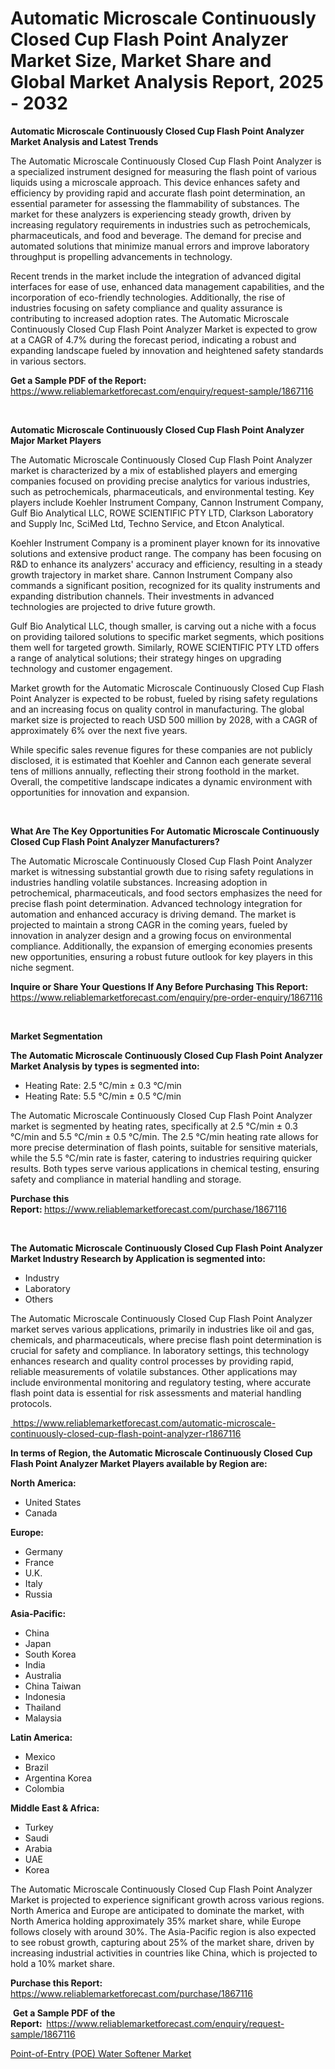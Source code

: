 <p><h1>Automatic Microscale Continuously Closed Cup Flash Point Analyzer Market Size, Market Share and Global Market Analysis Report, 2025 - 2032</h1></p><p><strong>Automatic Microscale Continuously Closed Cup Flash Point Analyzer Market Analysis and Latest Trends</strong></p>
<p><p>The Automatic Microscale Continuously Closed Cup Flash Point Analyzer is a specialized instrument designed for measuring the flash point of various liquids using a microscale approach. This device enhances safety and efficiency by providing rapid and accurate flash point determination, an essential parameter for assessing the flammability of substances. The market for these analyzers is experiencing steady growth, driven by increasing regulatory requirements in industries such as petrochemicals, pharmaceuticals, and food and beverage. The demand for precise and automated solutions that minimize manual errors and improve laboratory throughput is propelling advancements in technology.</p><p>Recent trends in the market include the integration of advanced digital interfaces for ease of use, enhanced data management capabilities, and the incorporation of eco-friendly technologies. Additionally, the rise of industries focusing on safety compliance and quality assurance is contributing to increased adoption rates. The Automatic Microscale Continuously Closed Cup Flash Point Analyzer Market is expected to grow at a CAGR of 4.7% during the forecast period, indicating a robust and expanding landscape fueled by innovation and heightened safety standards in various sectors.</p></p>
<p><strong>Get a Sample PDF of the Report:&nbsp;</strong> <a href="https://www.reliablemarketforecast.com/enquiry/request-sample/1867116?utm_campaign=2755&utm_medium=2&utm_source=Github&utm_content=ia&utm_term=28022025&utm_id=automatic-microscale-continuously-closed-cup-flash-point-analyzer">https://www.reliablemarketforecast.com/enquiry/request-sample/1867116</a></p>
<p>&nbsp;</p>
<p><strong>Automatic Microscale Continuously Closed Cup Flash Point Analyzer Major Market Players</strong></p>
<p><p>The Automatic Microscale Continuously Closed Cup Flash Point Analyzer market is characterized by a mix of established players and emerging companies focused on providing precise analytics for various industries, such as petrochemicals, pharmaceuticals, and environmental testing. Key players include Koehler Instrument Company, Cannon Instrument Company, Gulf Bio Analytical LLC, ROWE SCIENTIFIC PTY LTD, Clarkson Laboratory and Supply Inc, SciMed Ltd, Techno Service, and Etcon Analytical.</p><p>Koehler Instrument Company is a prominent player known for its innovative solutions and extensive product range. The company has been focusing on R&D to enhance its analyzers' accuracy and efficiency, resulting in a steady growth trajectory in market share. Cannon Instrument Company also commands a significant position, recognized for its quality instruments and expanding distribution channels. Their investments in advanced technologies are projected to drive future growth.</p><p>Gulf Bio Analytical LLC, though smaller, is carving out a niche with a focus on providing tailored solutions to specific market segments, which positions them well for targeted growth. Similarly, ROWE SCIENTIFIC PTY LTD offers a range of analytical solutions; their strategy hinges on upgrading technology and customer engagement.</p><p>Market growth for the Automatic Microscale Continuously Closed Cup Flash Point Analyzer is expected to be robust, fueled by rising safety regulations and an increasing focus on quality control in manufacturing. The global market size is projected to reach USD 500 million by 2028, with a CAGR of approximately 6% over the next five years.</p><p>While specific sales revenue figures for these companies are not publicly disclosed, it is estimated that Koehler and Cannon each generate several tens of millions annually, reflecting their strong foothold in the market. Overall, the competitive landscape indicates a dynamic environment with opportunities for innovation and expansion.</p></p>
<p>&nbsp;</p>
<p><strong>What Are The Key Opportunities For Automatic Microscale Continuously Closed Cup Flash Point Analyzer Manufacturers?</strong></p>
<p><p>The Automatic Microscale Continuously Closed Cup Flash Point Analyzer market is witnessing substantial growth due to rising safety regulations in industries handling volatile substances. Increasing adoption in petrochemical, pharmaceuticals, and food sectors emphasizes the need for precise flash point determination. Advanced technology integration for automation and enhanced accuracy is driving demand. The market is projected to maintain a strong CAGR in the coming years, fueled by innovation in analyzer design and a growing focus on environmental compliance. Additionally, the expansion of emerging economies presents new opportunities, ensuring a robust future outlook for key players in this niche segment.</p></p>
<p><strong>Inquire or Share Your Questions If Any Before Purchasing This Report:</strong> <a href="https://www.reliablemarketforecast.com/enquiry/pre-order-enquiry/1867116?utm_campaign=2755&utm_medium=2&utm_source=Github&utm_content=ia&utm_term=28022025&utm_id=automatic-microscale-continuously-closed-cup-flash-point-analyzer">https://www.reliablemarketforecast.com/enquiry/pre-order-enquiry/1867116</a></p>
<p>&nbsp;</p>
<p><strong>Market Segmentation</strong></p>
<p><strong>The Automatic Microscale Continuously Closed Cup Flash Point Analyzer Market Analysis by types is segmented into:</strong></p>
<p><ul><li>Heating Rate: 2.5 °C/min ± 0.3 °C/min</li><li>Heating Rate: 5.5 °C/min ± 0.5 °C/min</li></ul></p>
<p><p>The Automatic Microscale Continuously Closed Cup Flash Point Analyzer market is segmented by heating rates, specifically at 2.5 °C/min ± 0.3 °C/min and 5.5 °C/min ± 0.5 °C/min. The 2.5 °C/min heating rate allows for more precise determination of flash points, suitable for sensitive materials, while the 5.5 °C/min rate is faster, catering to industries requiring quicker results. Both types serve various applications in chemical testing, ensuring safety and compliance in material handling and storage.</p></p>
<p><strong>Purchase this Report:&nbsp;</strong><a href="https://www.reliablemarketforecast.com/purchase/1867116?utm_campaign=2755&utm_medium=2&utm_source=Github&utm_content=ia&utm_term=28022025&utm_id=automatic-microscale-continuously-closed-cup-flash-point-analyzer">https://www.reliablemarketforecast.com/purchase/1867116</a></p>
<p>&nbsp;</p>
<p><strong>The Automatic Microscale Continuously Closed Cup Flash Point Analyzer Market Industry Research by Application is segmented into:</strong></p>
<p><ul><li>Industry</li><li>Laboratory</li><li>Others</li></ul></p>
<p><p>The Automatic Microscale Continuously Closed Cup Flash Point Analyzer market serves various applications, primarily in industries like oil and gas, chemicals, and pharmaceuticals, where precise flash point determination is crucial for safety and compliance. In laboratory settings, this technology enhances research and quality control processes by providing rapid, reliable measurements of volatile substances. Other applications may include environmental monitoring and regulatory testing, where accurate flash point data is essential for risk assessments and material handling protocols.</p></p>
<p><a href="https://www.reliablemarketforecast.com/automatic-microscale-continuously-closed-cup-flash-point-analyzer-r1867116?utm_campaign=2755&utm_medium=2&utm_source=Github&utm_content=ia&utm_term=28022025&utm_id=automatic-microscale-continuously-closed-cup-flash-point-analyzer">&nbsp;https://www.reliablemarketforecast.com/automatic-microscale-continuously-closed-cup-flash-point-analyzer-r1867116</a></p>
<p><strong>In terms of Region, the Automatic Microscale Continuously Closed Cup Flash Point Analyzer Market Players available by Region are:</strong></p>
<p>
    <p> <strong> North America: </strong>
        <ul>
            <li>United States</li>
            <li>Canada</li>
        </ul>
        </p> 
    <p> <strong> Europe: </strong>
        <ul>
            <li>Germany</li>
            <li>France</li>
            <li>U.K.</li>
            <li>Italy</li>
            <li>Russia</li>
        </ul>
        </p> 
    <p> <strong> Asia-Pacific: </strong>
        <ul>
            <li>China</li>
            <li>Japan</li>
            <li>South Korea</li>
            <li>India</li>
            <li>Australia</li>
            <li>China Taiwan</li>
            <li>Indonesia</li>
            <li>Thailand</li>
            <li>Malaysia</li>
        </ul>
        </p> 
    <p> <strong> Latin America: </strong>
        <ul>
            <li>Mexico</li>
            <li>Brazil</li>
            <li>Argentina Korea</li>
            <li>Colombia</li>
        </ul>
        </p> 
    <p> <strong> Middle East & Africa: </strong>
        <ul>
            <li>Turkey</li>
            <li>Saudi</li>
            <li>Arabia</li>
            <li>UAE</li>
            <li>Korea</li>
        </ul>
    </p>
    </p>
<p><p>The Automatic Microscale Continuously Closed Cup Flash Point Analyzer Market is projected to experience significant growth across various regions. North America and Europe are anticipated to dominate the market, with North America holding approximately 35% market share, while Europe follows closely with around 30%. The Asia-Pacific region is also expected to see robust growth, capturing about 25% of the market share, driven by increasing industrial activities in countries like China, which is projected to hold a 10% market share.</p></p>
<p><strong>Purchase this Report: </strong><a href="https://www.reliablemarketforecast.com/purchase/1867116?utm_campaign=2755&utm_medium=2&utm_source=Github&utm_content=ia&utm_term=28022025&utm_id=automatic-microscale-continuously-closed-cup-flash-point-analyzer">https://www.reliablemarketforecast.com/purchase/1867116</a></p>
<p>&nbsp;<strong>Get a Sample PDF of the Report:&nbsp;&nbsp;</strong><a href="https://www.reliablemarketforecast.com/enquiry/request-sample/1867116?utm_campaign=2755&utm_medium=2&utm_source=Github&utm_content=ia&utm_term=28022025&utm_id=automatic-microscale-continuously-closed-cup-flash-point-analyzer">https://www.reliablemarketforecast.com/enquiry/request-sample/1867116</a></p>
<p><strong></strong></p>
<p><p><a href="https://github.com/GenaGaines34/Market-Research-Report-List-1/blob/main/point-of-entry-poe-water-softener-market.md?utm_campaign=2755&utm_medium=2&utm_source=Github&utm_content=ia&utm_term=28022025&utm_id=automatic-microscale-continuously-closed-cup-flash-point-analyzer">Point-of-Entry (POE) Water Softener Market</a></p></p>
